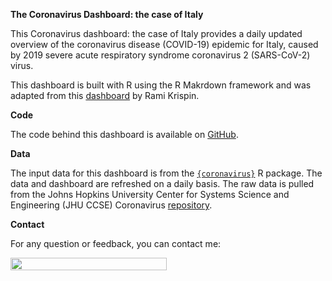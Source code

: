 
<!-- README.md is generated from README.Rmd. Please edit that file -->

**The Coronavirus Dashboard: the case of Italy**


This Coronavirus dashboard: the case of Italy provides a daily updated overview of
the coronavirus disease (COVID-19) epidemic for Italy, caused by 2019 severe acute respiratory syndrome coronavirus 2 
(SARS-CoV-2) virus.

This dashboard is built with R using the R Makrdown framework and was
adapted from this
[dashboard](https://ramikrispin.github.io/coronavirus_dashboard/) by
Rami Krispin.

**Code**

The code behind this dashboard is available on
[GitHub](https://github.com/akaped/coronavirus_dashboard_italy).

**Data**

The input data for this dashboard is from the
[`{coronavirus}`](https://github.com/RamiKrispin/coronavirus) R package.
The data and dashboard are refreshed on a daily basis. The raw data is
pulled from the Johns Hopkins University Center for Systems Science and
Engineering (JHU CCSE) Coronavirus
[repository](https://github.com/RamiKrispin/coronavirus-csv).

**Contact**

For any question or feedback, you can contact me:
<p><a href="url"><img src="https://r3dqu33n-var.000webhostapp.com/img/email-antispam.jpg" align="left" height="20" width="250" ></a></p>



